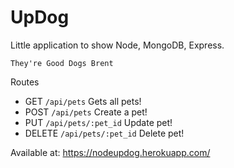 # UpDog

Little application to show Node, MongoDB, Express. 

    They're Good Dogs Brent


Routes
- GET `/api/pets` Gets all pets!
- POST `/api/pets` Create a pet!
- PUT `/api/pets/:pet_id` Update pet!
- DELETE `/api/pets/:pet_id` Delete pet!

Available at: https://nodeupdog.herokuapp.com/
